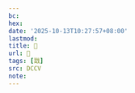 ```yaml
---
bc:
hex:
date: '2025-10-13T10:27:57+08:00'
lastmod:
title: 􄏹
url: 􄏹
tags: [㦻]
src: DCCV
note:
---
```

